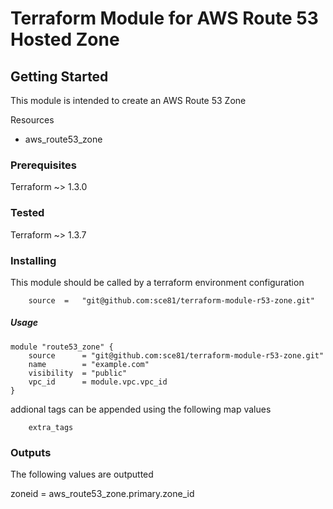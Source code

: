 # Terraform Module for AWS Route 53 Hosted Zone


## Getting Started

This module is intended to create an AWS Route 53 Zone

Resources
- aws_route53_zone


### Prerequisites

Terraform ~> 1.3.0

### Tested

Terraform ~> 1.3.7
### Installing

This module should be called by a terraform environment configuration
```  
    source  =   "git@github.com:sce81/terraform-module-r53-zone.git"
```

##### Usage

    module "route53_zone" {
        source      = "git@github.com:sce81/terraform-module-r53-zone.git"
        name        = "example.com"
        visibility  = "public"
        vpc_id      = module.vpc.vpc_id
    }


addional tags can be appended using the following map values

        extra_tags


### Outputs

The following values are outputted

  zoneid = aws_route53_zone.primary.zone_id

